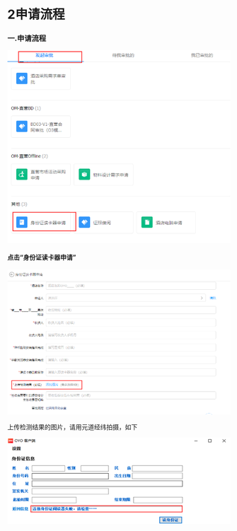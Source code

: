 # 2申请流程

### 一.申请流程

![](../../.gitbook/assets/image%20%28327%29.png)

#### 点击“身份证读卡器申请”

![](../../.gitbook/assets/image%20%28136%29.png)

上传检测结果的图片，请用元道经纬拍摄，如下

![](../../.gitbook/assets/image%20%28375%29.png)

## 

